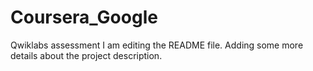 # Coursera_Google
Qwiklabs assessment
I am editing the README file. Adding some more details about the project description.

